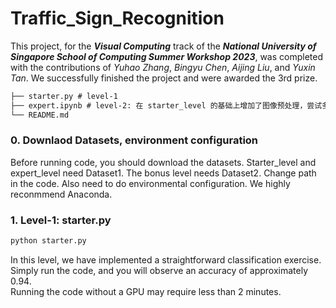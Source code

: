 # Traffic_Sign_Recognition

This project, for the ***Visual Computing*** track of the ***National University of Singapore School of Computing Summer Workshop 2023***, was completed with the contributions of *Yuhao Zhang*, *Bingyu Chen*, *Aijing Liu*, and *Yuxin Tan*. We successfully finished the project and were awarded the 3rd prize.

```markdown
├── starter.py # level-1
├── expert.ipynb # level-2: 在 starter_level 的基础上增加了图像预处理，尝试多种特征提取方式和分类器.
└── README.md
```

### 0. Downlaod Datasets, environment configuration
Before running code, you should download the datasets. Starter_level and expert_level need Dataset1. The bonus level needs Dataset2. 
Change path in the code.
Also need to do environmental configuration. We highly reconmmend Anaconda.

### 1. Level-1: starter.py
```markdown
python starter.py
```
In this level, we have implemented a straightforward classification exercise.     
Simply run the code, and you will observe an accuracy of approximately 0.94.          
Running the code without a GPU may require less than 2 minutes.
